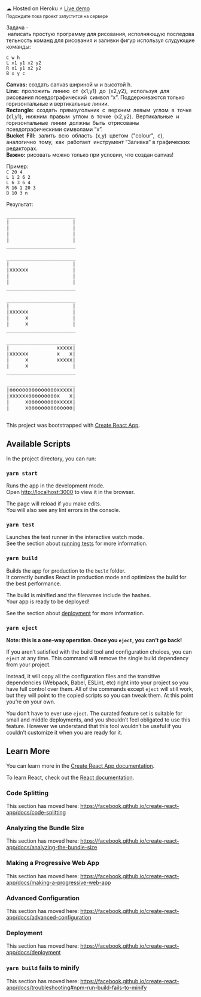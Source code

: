 ☁ Hosted on Heroku
:zap:&nbsp;<a href="https://venskou-codex-test.herokuapp.com/" align="center">Live demo</a><br>
<small>Подождите пока проект запустится на сервере</small>

Задача - написать простую программу для рисования, исполняющую последовательность команд для рисования и заливки фигур используя слудующие команды:

`C w h`<br>
`L x1 y1 x2 y2`<br>
`R x1 y1 x2 y2`<br>
`B x y c`<br>

<b>Canvas​:</b> создать canvas шириной w и высотой h.<br>
<b>Line​:</b>  проложить  линию  от  (x1,y1)  до  (x2,y2),  используя  для  рисования псевдографический 
символ “x”. Поддерживаются только горизонтальные и вертикальные линии.<br>
<b>Rectangle​:</b>  создать  прямоугольник  с  верхним  левым  углом  в  точке  (x1,y1),  нижним  правым 
углом  в  точке  (x2,y2).  Вертикальные  и  горизонтальные  линии  должны  быть  отрисованы 
псевдографическими символами “x”.<br>
<b>Bucket  Fill​:</b>  залить  всю  область  (x,y)  цветом  ("colour",  c),  аналогично  тому,  как  работает 
инструмент “Заливка” в графических редакторах.<br>
<b>Важно:</b> рисовать можно только при условии, что создан canvas! 

Пример:<br>
`C 20 4`<br>
`L 1 2 6 2`<br>
`L 6 3 6 4`<br>
`R 16 1 20 3`<br>
`B 10 3 n`<br>

Результат:
<pre>
______________________
|                    |
|                    |
|                    |
|                    |
______________________

______________________
|                    |
|xxxxxx              |
|                    |
|                    |
______________________

______________________
|                    |
|xxxxxx              |
|     x              |
|     x              |
______________________

______________________
|               xxxxx|
|xxxxxx         x   x|
|     x         xxxxx|
|     x              |
______________________

______________________
|oooooooooooooooxxxxx|
|xxxxxxooooooooox   x|
|     xoooooooooxxxxx|
|     xoooooooooooooo|
______________________
</pre>

This project was bootstrapped with [Create React App](https://github.com/facebook/create-react-app).

## Available Scripts

In the project directory, you can run:

### `yarn start`

Runs the app in the development mode.<br />
Open [http://localhost:3000](http://localhost:3000) to view it in the browser.

The page will reload if you make edits.<br />
You will also see any lint errors in the console.

### `yarn test`

Launches the test runner in the interactive watch mode.<br />
See the section about [running tests](https://facebook.github.io/create-react-app/docs/running-tests) for more information.

### `yarn build`

Builds the app for production to the `build` folder.<br />
It correctly bundles React in production mode and optimizes the build for the best performance.

The build is minified and the filenames include the hashes.<br />
Your app is ready to be deployed!

See the section about [deployment](https://facebook.github.io/create-react-app/docs/deployment) for more information.

### `yarn eject`

**Note: this is a one-way operation. Once you `eject`, you can’t go back!**

If you aren’t satisfied with the build tool and configuration choices, you can `eject` at any time. This command will remove the single build dependency from your project.

Instead, it will copy all the configuration files and the transitive dependencies (Webpack, Babel, ESLint, etc) right into your project so you have full control over them. All of the commands except `eject` will still work, but they will point to the copied scripts so you can tweak them. At this point you’re on your own.

You don’t have to ever use `eject`. The curated feature set is suitable for small and middle deployments, and you shouldn’t feel obligated to use this feature. However we understand that this tool wouldn’t be useful if you couldn’t customize it when you are ready for it.

## Learn More

You can learn more in the [Create React App documentation](https://facebook.github.io/create-react-app/docs/getting-started).

To learn React, check out the [React documentation](https://reactjs.org/).

### Code Splitting

This section has moved here: https://facebook.github.io/create-react-app/docs/code-splitting

### Analyzing the Bundle Size

This section has moved here: https://facebook.github.io/create-react-app/docs/analyzing-the-bundle-size

### Making a Progressive Web App

This section has moved here: https://facebook.github.io/create-react-app/docs/making-a-progressive-web-app

### Advanced Configuration

This section has moved here: https://facebook.github.io/create-react-app/docs/advanced-configuration

### Deployment

This section has moved here: https://facebook.github.io/create-react-app/docs/deployment

### `yarn build` fails to minify

This section has moved here: https://facebook.github.io/create-react-app/docs/troubleshooting#npm-run-build-fails-to-minify
